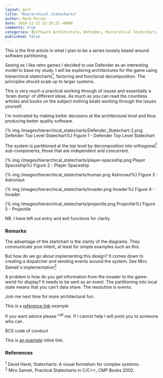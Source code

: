 ```yaml
---
layout: post
title: "Hierarchical statecharts"
author: Mark Purser
date: 2016-11-12 12:39:23 +0000
comments: true
categories: [Software Architecture, Defender, Hierarchical Statechart, Partitioning, Coupling, Cohesion]
published: false
---
```


This is the first article in what I plan to be a series loosely based around software partitioning.

Seeing as I like retro games I decided to use Defender as an interesting model to base my study. I will be exploring architectures for the game using hierarchical statecharts<a href="#1"><sup>1</sup></a>, factoring and functional decomposition. The principles should scale up to larger systems.

This is very much a practical working through of issues and essentially a 'brain dump' of different ideas. As much as you can read the countless articles and books on the subject nothing beats working through the issues yourself.

I'm motivated by making better decisions at the architectural level and thus producing better quality software.

{% img /images/hierarchical_statecharts/Defender_Statechart-2.png Defender Top Level Statechart%}
Figure 1 - Defender Top Level Statechart

The system is partitioned at the top level by decomposition into orthogonal<a href="#1"><sup>1</sup></a> sub-components, those that are independent and concurrent.

{% img /images/hierarchical_statecharts/player-spaceship.png Player Spaceship%}
Figure 2 - Player Spaceship

{% img /images/hierarchical_statecharts/human.png Astronaut%}
Figure 3 - Astronaut

{% img /images/hierarchical_statecharts/invader.png Invader%}
Figure 4 - Invader

{% img /images/hierarchical_statecharts/projectile.png Projectile%}
Figure 5 - Projectile

NB. I have left out entry and exit functions for clarity.

<h3>Remarks</h3>

The advantage of the startchart is the clarity of the diagrams. They communicate your intent, at least for simple examples such as this.

But how do we go about implementing this design? It comes down to creating a dispatcher and sending events around the system. See Miro Samek's implementation<a href="#2"><sup>2</sup></a>

A problem is how do you get information from the invader to the game-world for display? It needs to be sent as an event. The partitioning into local state means that you can't data share. The resolution is events.

Join me next time for more architectural fun.

This *is* a [reference link][id] example

If you want advice please <sup>call</sup> me. If I cannot help I will point you to someone who can.

BCS code of conduct

This is [an example](http://example.com/ "Title") inline link.

<h3>References</h3>

<sup id="1">1</sup> David Harel, Statecharts: A visual formalism for complex systems.
<br>
<sup id="2">2</sup> Miro Samek, Practical Statecharts in C/C++, CMP Books 2002.



[id]: http://example.com "Optional title"